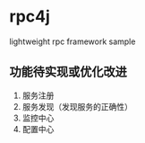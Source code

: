 # rpc4j
lightweight rpc framework  sample



## 功能待实现或优化改进

1. 服务注册
2. 服务发现（发现服务的正确性）
3. 监控中心
4. 配置中心